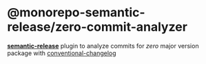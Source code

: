 # @monorepo-semantic-release/zero-commit-analyzer

[**semantic-release**](https://github.com/semantic-release/semantic-release) plugin to analyze commits for *zero* major version package with [conventional-changelog](https://github.com/conventional-changelog/conventional-changelog)

